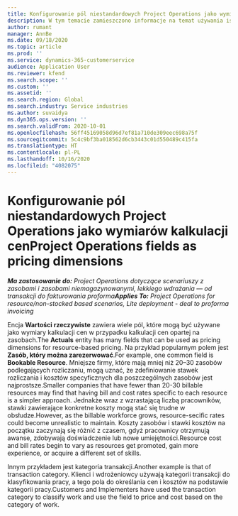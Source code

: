```yaml
---
title: Konfigurowanie pól niestandardowych Project Operations jako wymiarów kalkulacji cen
description: W tym temacie zamieszczono informacje na temat używania istniejących pól programu Dynamics 365 Project Operations jako wymiarów kalkulacji cen.
author: rumant
manager: AnnBe
ms.date: 09/18/2020
ms.topic: article
ms.prod: ''
ms.service: dynamics-365-customerservice
audience: Application User
ms.reviewer: kfend
ms.search.scope: ''
ms.custom: ''
ms.assetid: ''
ms.search.region: Global
ms.search.industry: Service industries
ms.author: suvaidya
ms.dyn365.ops.version: ''
ms.search.validFrom: 2020-10-01
ms.openlocfilehash: 56ff45169058d96d7ef81a710de309eec698a75f
ms.sourcegitcommit: 5c4c9bf3ba018562d6cb3443c01d550489c415fa
ms.translationtype: HT
ms.contentlocale: pl-PL
ms.lasthandoff: 10/16/2020
ms.locfileid: "4082075"
---
```

# <a name="project-operations-fields-as-pricing-dimensions"></a><span data-ttu-id="1b4b7-103">Konfigurowanie pól niestandardowych Project Operations jako wymiarów kalkulacji cen</span><span class="sxs-lookup"><span data-stu-id="1b4b7-103">Project Operations fields as pricing dimensions</span></span>

<span data-ttu-id="1b4b7-104">_**Ma zastosowanie do:** Project Operations dotyczące scenariuszy z zasobami i zasobami niemagazynowanymi, lekkiego wdrażania — od transakcji do fakturowania proforma_</span><span class="sxs-lookup"><span data-stu-id="1b4b7-104">_**Applies To:** Project Operations for resource/non-stocked based scenarios, Lite deployment - deal to proforma invoicing_</span></span>

<span data-ttu-id="1b4b7-105">Encja **Wartości rzeczywiste** zawiera wiele pól, które mogą być używane jako wymiary kalkulacji cen w przypadku kalkulacji cen opartej na zasobach.</span><span class="sxs-lookup"><span data-stu-id="1b4b7-105">The **Actuals** entity has many fields that can be used as pricing dimensions for resource-based pricing.</span></span> <span data-ttu-id="1b4b7-106">Na przykład popularnym polem jest **Zasób, który można zarezerwować**.</span><span class="sxs-lookup"><span data-stu-id="1b4b7-106">For example, one common field is **Bookable Resource**.</span></span> <span data-ttu-id="1b4b7-107">Mniejsze firmy, które mają mniej niż 20–30 zasobów podlegających rozliczaniu, mogą uznać, że zdefiniowanie stawek rozliczania i kosztów specyficznych dla poszczególnych zasobów jest najprostsze.</span><span class="sxs-lookup"><span data-stu-id="1b4b7-107">Smaller companies that have fewer than 20-30 billable resources may find that having bill and cost rates specific to each resource is a simpler approach.</span></span> <span data-ttu-id="1b4b7-108">Jednakże wraz z wzrastającą liczbą pracowników, stawki zawierające konkretne koszty mogą stać się trudne w obsłudze.</span><span class="sxs-lookup"><span data-stu-id="1b4b7-108">However, as the billable workforce grows, resource-secific rates could become unrealistic to maintain.</span></span> <span data-ttu-id="1b4b7-109">Koszty zasobów i stawki kosztów na początku zaczynają się różnić z czasem, gdyż pracownicy otrzymują awanse, zdobywają doświadczenie lub nowe umiejętności.</span><span class="sxs-lookup"><span data-stu-id="1b4b7-109">Resource cost and bill rates begin to vary as resources get promoted, gain more experience, or acquire a different set of skills.</span></span> 

<span data-ttu-id="1b4b7-110">Innym przykładem jest kategoria transakcji.</span><span class="sxs-lookup"><span data-stu-id="1b4b7-110">Another example is that of transaction category.</span></span> <span data-ttu-id="1b4b7-111">Klienci i wdrożeniowcy używają kategorii transakcji do klasyfikowania pracy, a tego pola do określania cen i kosztów na podstawie kategorii pracy.</span><span class="sxs-lookup"><span data-stu-id="1b4b7-111">Customers and Implementers have used the transaction category to classify work and use the field to price and cost based on the category of work.</span></span>
